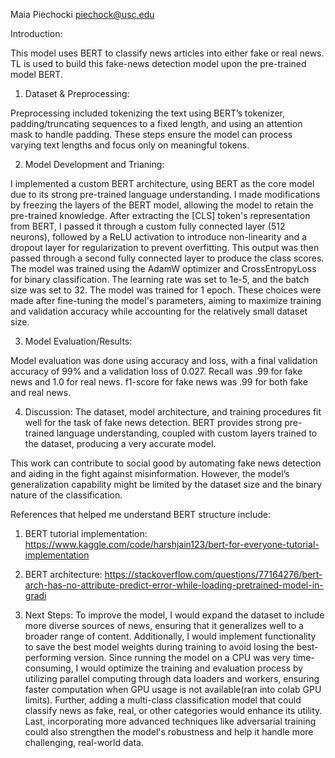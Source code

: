 Maia Piechocki
piechock@usc.edu

Introduction: 

This model uses BERT to classify news articles into either fake or real news. TL is used to build this fake-news detection model upon the pre-trained model BERT. 

1. Dataset & Preprocessing: 

Preprocessing included tokenizing the text using BERT’s tokenizer, padding/truncating sequences to a fixed length, and using an attention mask to handle padding. These steps ensure the model can process varying text lengths and focus only on meaningful tokens.

2. Model Development and Trianing:

I implemented a custom BERT architecture, using BERT as the core model due to its strong pre-trained language understanding. I made modifications by freezing the layers of the BERT model, allowing the model to retain the pre-trained knowledge. After extracting the [CLS] token's representation from BERT, I passed it through a custom fully connected layer (512 neurons), followed by a ReLU activation to introduce non-linearity and a dropout layer for regularization to prevent overfitting. This output was then passed through a second fully connected layer to produce the class scores.
The model was trained using the AdamW optimizer and CrossEntropyLoss for binary classification. The learning rate was set to 1e-5, and the batch size was set to 32. The model was trained for 1 epoch. These choices were made after fine-tuning the model's parameters, aiming to maximize training and validation accuracy while accounting for the relatively small dataset size.

3. Model Evaluation/Results:

Model evaluation was done using accuracy and loss, with a final validation accuracy of 99% and a validation loss of 0.027. Recall was .99 for fake news and 1.0 for real news. f1-score for fake news was .99 for both fake and real news.

4. Discussion:
The dataset, model architecture, and training procedures fit well for the task of fake news detection. BERT provides strong pre-trained language understanding, coupled with custom layers trained to the dataset, producing a very accurate model.

This work can contribute to social good by automating fake news detection and aiding in the fight against misinformation. However, the model’s generalization capability might be limited by the dataset size and the binary nature of the classification. 

References that helped me understand BERT structure include:
  1. BERT tutorial implementation: 
https://www.kaggle.com/code/harshjain123/bert-for-everyone-tutorial-implementation  
  2. BERT architecture: https://stackoverflow.com/questions/77164276/bert-arch-has-no-attribute-predict-error-while-loading-pretrained-model-in-gradi 

5. Next Steps:
To improve the model, I would expand the dataset to include more diverse sources of news, ensuring that it generalizes well to a broader range of content. Additionally, I would implement functionality to save the best model weights during training to avoid losing the best-performing version. Since running the model on a CPU was very time-consuming, I would optimize the training and evaluation process by utilizing parallel computing through data loaders and workers, ensuring faster computation when GPU usage is not available(ran into colab GPU limits). Further, adding a multi-class classification model that could classify news as fake, real, or other categories would enhance its utility. Last, incorporating more advanced techniques like adversarial training could also strengthen the model's robustness and help it handle more challenging, real-world data.

